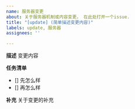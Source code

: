 ```yaml
---
name: 服务器变更
about: 关于服务器机制或内容变更， 在此处打开一个issue.
title: "[update] (简单描述变更内容)"
labels: update, 服务器
assignees: ''

---
```


**描述**
变更内容

**任务清单**
- [] 先怎么样
- [] 再怎么样

**补充**
关于变更的补充

